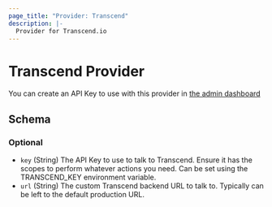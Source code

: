 ```yaml
---
page_title: "Provider: Transcend"
description: |-
  Provider for Transcend.io
---
```


# Transcend Provider

You can create an API Key to use with this provider in [the admin dashboard](https://app.transcend.io/infrastructure/api-keys)

<!-- schema generated by tfplugindocs -->
## Schema

### Optional

- `key` (String) The API Key to use to talk to Transcend. Ensure it has the scopes to perform whatever actions you need. Can be set using the TRANSCEND_KEY environment variable.
- `url` (String) The custom Transcend backend URL to talk to. Typically can be left to the default production URL.